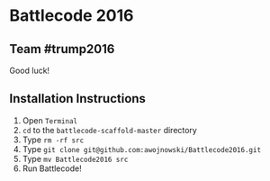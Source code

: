 Battlecode 2016
===============

Team #trump2016
---------------

Good luck!

Installation Instructions
-------------------------

1. Open `Terminal`
2. `cd` to the `battlecode-scaffold-master` directory
3. Type `rm -rf src`
4. Type `git clone git@github.com:awojnowski/Battlecode2016.git`
5. Type `mv Battlecode2016 src`
6. Run Battlecode!